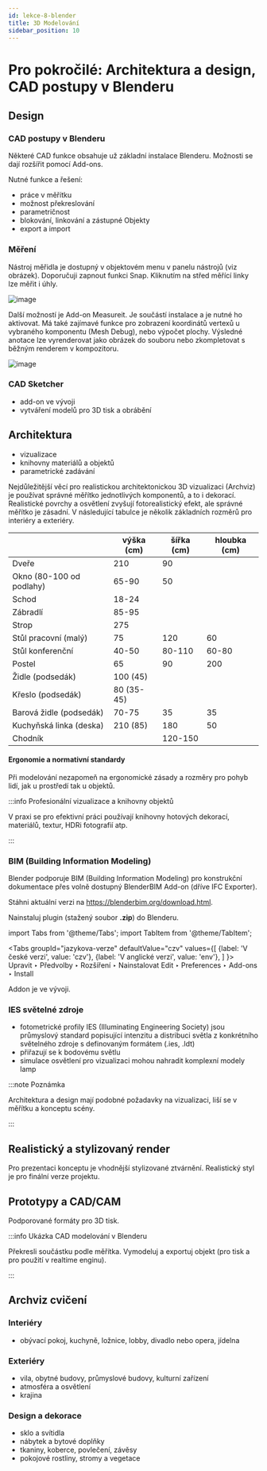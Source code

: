 ```yaml
---
id: lekce-8-blender
title: 3D Modelování
sidebar_position: 10
---
```


# Pro pokročilé: Architektura a design, CAD postupy v Blenderu


## Design

### CAD postupy v Blenderu

Některé CAD funkce obsahuje už základní instalace Blenderu. Možnosti se dají rozšířit pomocí Add-ons.

Nutné funkce a řešení:
- práce v měřítku
- možnost překreslování
- parametričnost
- blokování, linkování a zástupné Objekty
- export a import

### Měření

Nástroj měřidla je dostupný v objektovém menu v panelu nástrojů (viz obrázek). Doporučuji zapnout funkci Snap. Kliknutím na střed měřící linky lze měřit i úhly.

![image](./images/blender-measure.png)

Další možností je Add-on Measureit. Je součástí instalace a je nutné ho aktivovat. Má také zajímavé funkce pro zobrazení koordinátů vertexů u vybraného komponentu (Mesh Debug), nebo výpočet plochy. Výsledné anotace lze vyrenderovat jako obrázek do souboru nebo zkompletovat s běžným renderem v kompozitoru.

![image](./images/blender-measureit.png)

### CAD Sketcher
- add-on ve vývoji
- vytváření modelů pro 3D tisk a obrábění


## Architektura

- vizualizace
- knihovny materiálů a objektů
- parametrické zadávání

Nejdůležitější věcí pro realistickou architektonickou 3D vizualizaci  (Archviz) je používat správné měřítko jednotlivých komponentů, a to i dekorací. Realistické povrchy a osvětlení zvyšují fotorealistický efekt, ale správné měřítko je zásadní. V následující tabulce je několik základních rozměrů pro interiéry a exteriéry.

|                          | výška  (cm) | šířka (cm) | hloubka (cm) |
|--------------------------|-------------|------------|--------------|
| Dveře                    | 210         | 90         |              |
| Okno (80-100 od podlahy) | 65-90       | 50         |              |
| Schod                    | 18-24       |            |              |
| Zábradlí                 | 85-95       |            |              |
| Strop                    | 275         |            |              |
| Stůl pracovní (malý)     | 75          | 120        | 60           |
| Stůl konferenční         | 40-50       | 80-110     | 60-80        |
| Postel                   | 65          | 90         | 200          |
| Židle (podsedák)         | 100 (45)    |            |              |
| Křeslo (podsedák)        | 80 (35-45)  |            |              |
| Barová židle (podsedák)  | 70-75       | 35         | 35           |
| Kuchyňská linka (deska)  | 210 (85)    | 180        | 50           |
| Chodník                  |             | 120-150    |              |

#### Ergonomie a normativní standardy

Při modelování nezapomeň na ergonomické zásady a rozměry pro pohyb lidí, jak u prostředí tak u objektů.

:::info Profesionální vizualizace a knihovny objektů

V praxi se pro efektivní práci používají knihovny hotových dekorací, materiálů, textur, HDRi fotografií atp.

:::


### BIM (Building Information Modeling)

Blender podporuje BIM (Building Information Modeling) pro konstrukční dokumentace přes volně dostupný BlenderBIM Add-on (dříve IFC Exporter).

Stáhni aktuální verzi na https://blenderbim.org/download.html.

Nainstaluj plugin (stažený soubor **.zip**) do Blenderu.

import Tabs from '@theme/Tabs';
import TabItem from '@theme/TabItem';

<Tabs
  groupId="jazykova-verze"
  defaultValue="czv"
  values={[
    {label: 'V české verzi', value: 'czv'},
    {label: 'V anglické verzi', value: 'env'},
  ]
}>
<TabItem value="czv">Upravit ‣ Předvolby ‣ Rozšíření ‣ Nainstalovat</TabItem>
<TabItem value="env">Edit ‣ Preferences ‣ Add-ons ‣ Install</TabItem>
</Tabs>

Addon je ve vývoji.

### IES světelné zdroje
- fotometrické profily IES (Illuminating Engineering Society) jsou průmyslový standard popisující intenzitu a distribuci světla z konkrétního světelného zdroje s definovaným formátem (.ies, .ldt)
- přiřazují se k bodovému světlu
- simulace osvětlení pro vizualizaci mohou nahradit komplexní modely lamp

:::note Poznámka

Architektura a design mají podobné požadavky na vizualizaci, liší se v měřítku a konceptu scény.

:::

## Realistický a stylizovaný render
Pro prezentaci konceptu je vhodnější stylizované ztvárnění.
Realistický styl je pro finální verze projektu.

## Prototypy a CAD/CAM
Podporované formáty pro 3D tisk.

:::info Ukázka CAD modelování v Blenderu

Překresli součástku podle měřítka. Vymodeluj a exportuj objekt (pro tisk a pro použití v realtime enginu).

:::

## Archviz cvičení

### Interiéry
- obývací pokoj, kuchyně, ložnice, lobby, divadlo nebo opera, jídelna

### Exteriéry
- vila, obytné budovy, průmyslové budovy, kulturní zařízení
- atmosféra a osvětlení
- krajina

### Design a dekorace
- sklo a svítidla
- nábytek a bytové doplňky
- tkaniny, koberce, povlečení, závěsy
- pokojové rostliny, stromy a vegetace
